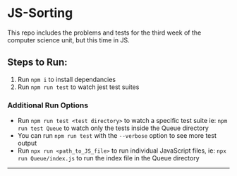 # JS-Sorting

This repo includes the problems and tests for the third week of the computer science unit, but this time in JS.

## Steps to Run:

1. Run `npm i` to install dependancies
2. Run `npm run test` to watch jest test suites

### Additional Run Options

- Run `npm run test <test directory>` to watch a specific test suite ie: `npm run test Queue` to watch only the tests inside the Queue directory
- You can run `npm run test` with the `--verbose` option to see more test output
- Run `npx run <path_to_JS_file>` to run individual JavaScript files, ie: `npx run Queue/index.js` to run the index file in the Queue directory

---
